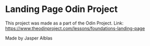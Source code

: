 # Landing Page Odin Project

This project was made as a part of the Odin Project.
Link: https://www.theodinproject.com/lessons/foundations-landing-page

Made by Jasper Alblas
